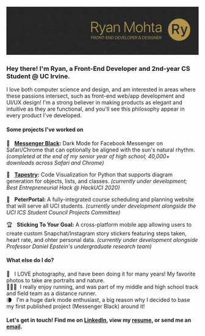 ![Banner Image](banner.png)

### Hey there! I'm Ryan, a Front-End Developer and 2nd-year CS Student @ UC Irvine.

I love both computer science and design, and am interested in areas where these passions intersect, such as front-end web/app development and UI/UX design! I'm a strong believer in making products as elegant and intuitive as they are functional, and you'll see this philosophy appear in every product I've developed.

#### Some projects I've worked on
🌙 &nbsp; **[Messenger Black](https://messengerblack.com):** Dark Mode for Facebook Messenger on Safari/Chrome that can optionally be aligned with the sun's natural rhythm. _(completed at the end of my senior year of high school; 40,000+ downloads across Safari and Chrome)_

🧵 &nbsp; **[Tapestry](https://devpost.com/software/tapestry):** Code Visualization for Python that supports diagram generation for objects, lists, and classes. _(currently under development; Best Entrepreneurial Hack @ HackUCI 2020)_

🐜 &nbsp; **PeterPortal:** A fully-integrated course scheduling and planning website that will serve all UCI students. _(currently under development alongside the UCI ICS Student Council Projects Committee)_

🏆 &nbsp; **Sticking To Your Goal:** A cross-platform mobile app allowing users to create custom Snapchat/Instagram story stickers featuring steps taken, heart rate, and ohter personal data. _(currently under development alongside Professor Daniel Epstein's undergraduate research team)_

#### What else do I do?
📸 &nbsp; I LOVE photography, and have been doing it for many years! My favorite photos to take are portraits and nature.<br>
🏃🏽‍♂️ &nbsp;I really enjoy running, and was part of my middle and high school track and field team as a distance runner.<br>
🌘 &nbsp; I'm a huge dark mode enthusiast, a big reason why I decided to base my first published project (Messenger Black) around it!

#### Let's get in touch! Find me on [LinkedIn][linkedin], view my [resume][resume], or send me an [email][email].
[linkedin]: https://www.linkedin.com/in/ryanmohta/
[resume]: https://ryanmohta.com/resume.pdf
[email]: mailto:mohtar@uci.edu

<!--
**ryanmohta/ryanmohta** is a ✨ _special_ ✨ repository because its `README.md` (this file) appears on your GitHub profile.

Here are some ideas to get you started:

- 🔭 I’m currently working on ...
- 🌱 I’m currently learning ...
- 👯 I’m looking to collaborate on ...
- 🤔 I’m looking for help with ...
- 💬 Ask me about ...
- 📫 How to reach me: ...
- 😄 Pronouns: ...
- ⚡ Fun fact: ...
-->

